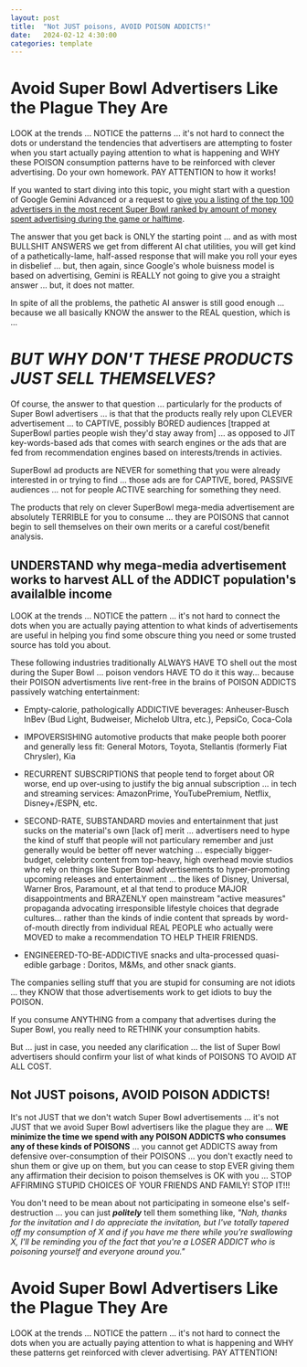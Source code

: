 ```yaml
---
layout: post
title:  "Not JUST poisons, AVOID POISON ADDICTS!"
date:   2024-02-12 4:30:00
categories: template
---
```




# Avoid Super Bowl Advertisers Like the Plague They Are

LOOK at the trends ... NOTICE the patterns ... it's not hard to connect the dots or understand the tendencies that advertisers are attempting to foster when you start actually paying attention to what is happening and WHY these POISON consumption patterns have to be reinforced with clever advertising.  Do your own homework. PAY ATTENTION to how it works!

If you wanted to start diving into this topic, you might start with a question of Google Gemini Advanced or a request to [give you a listing of the top 100 advertisers in the most recent Super Bowl ranked by amount of money spent advertising during the game or halftime](https://gemini.google.com/app/2489055275224dfe).

The answer that you get back is ONLY the starting point ... and as with most BULLSHIT ANSWERS we get from different AI chat utilities, you will get kind of a pathetically-lame, half-assed response that will make you roll your eyes in disbelief ... but, then again, since Google's whole buisness model is based on advertising, Gemini is REALLY not going to give you a straight answer ... but, it does not matter.

In spite of all the problems, the pathetic AI answer is still good enough ... because we all basically KNOW the answer to the REAL question, which is ...  

# *BUT WHY DON'T THESE PRODUCTS JUST SELL THEMSELVES?*

Of course, the answer to that question ...  particularly for the products of Super Bowl advertisers ... is that that the products really rely upon CLEVER advertisement ... to CAPTIVE, possibly BORED audiences [trapped at SuperBowl parties people wish they'd stay away from] ... as opposed to JIT key-words-based ads that comes with search engines or the ads that are fed from recommendation engines based on interests/trends in activies.  

SuperBowl ad products are NEVER for something that you were already interested in or trying to find ... those ads are for CAPTIVE, bored, PASSIVE audiences ... not for people ACTIVE searching for something they need.

The products that rely on clever SuperBowl mega-media advertisement are absolutely TERRIBLE for you to consume ... they are POISONS that cannot begin to sell themselves on their own merits or a careful cost/benefit analysis.

## UNDERSTAND why mega-media advertisement works to harvest ALL of the ADDICT population's availalble income

LOOK at the trends ... NOTICE the pattern ... it's not hard to connect the dots when you are actually paying attention to what kinds of advertisements are useful in helping you find some obscure thing you need or some trusted source has told you about.

These following industries traditionally ALWAYS HAVE TO shell out the most during the Super Bowl ... poison vendors HAVE TO do it this way... because their POISON advertisments live rent-free in the brains of POISON ADDICTS passively watching entertainment:

* Empty-calorie, pathologically ADDICTIVE beverages: Anheuser-Busch InBev (Bud Light, Budweiser, Michelob Ultra, etc.), PepsiCo, Coca-Cola

* IMPOVERSISHING automotive products that make people both poorer and generally less fit: General Motors, Toyota, Stellantis (formerly Fiat Chrysler), Kia 

* RECURRENT SUBSCRIPTIONS that people tend to forget about OR worse, end up over-using to justify the big annual subscription ... in tech and streaming services: AmazonPrime, YouTubePremium, Netflix, Disney+/ESPN, etc.

* SECOND-RATE, SUBSTANDARD movies and entertainment that just sucks on the material's own [lack of] merit ... advertisers need to hype the kind of stuff that people will not particulary remember and just generally would be better off never watching ... especially bigger-budget, celebrity content from top-heavy, high overhead movie studios who rely on things like Super Bowl advertisements to hyper-promoting upcoming releases and entertainment ... the likes of Disney, Universal, Warner Bros, Paramount, et al that tend to produce MAJOR disappointments and BRAZENLY open mainstream "active measures" propaganda advocating irresponsible lifestyle choices that degrade cultures... rather than the kinds of indie content that spreads by word-of-mouth directly from individual REAL PEOPLE who actually were MOVED to make a recommendation TO HELP THEIR FRIENDS.

* ENGINEERED-TO-BE-ADDICTIVE snacks and ulta-processed quasi-edible garbage : Doritos, M&Ms, and other snack giants.

The companies selling stuff that you are stupid for consuming are not idiots ... they KNOW that those advertisements work to get idiots to buy the POISON.  


If you consume ANYTHING from a company that advertises during the Super Bowl, you really need to RETHINK your consumption habits.  

But ... just in case, you needed any clarification ... the list of Super Bowl advertisers should confirm your list of what kinds of POISONS TO AVOID AT ALL COST.

## Not JUST poisons, AVOID POISON ADDICTS!

It's not JUST that we don't watch Super Bowl advertisements ... it's not JUST that we avoid Super Bowl advertisers like the plague they are ... **WE minimize the time we spend with any POISON ADDICTS who consumes any of these kinds of POISONS** ... you cannot get ADDICTS away from defensive over-consumption of their POISONS ... you don't exactly need to shun them or give up on them, but you can cease to stop EVER giving them any affirmation their decision to poison themselves is OK with you ... STOP AFFIRMING STUPID CHOICES OF YOUR FRIENDS AND FAMILY! STOP IT!!! 

You don't need to be mean about not participating in someone else's self-destruction ... you can just ***politely*** tell them something like, *"Nah, thanks for the invitation and I do appreciate the invitation, but I've totally tapered off my consumption of X and if you have me there while you're swallowing X, I'll be reminding you of the fact that you're a LOSER ADDICT who is poisoning yourself and everyone around you."*

# Avoid Super Bowl Advertisers Like the Plague They Are

LOOK at the trends ... NOTICE the pattern ... it's not hard to connect the dots when you are actually paying attention to what is happening and WHY these patterns get reinforced with clever advertising.  PAY ATTENTION!